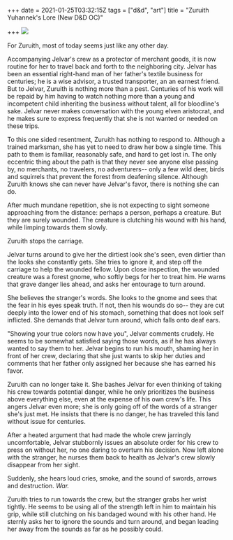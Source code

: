 +++
date = 2021-01-25T03:32:15Z
tags = ["d&d", "art"]
title = "Zuruith Yuhannek's Lore (New D&D OC)"

+++
![](/uploads/untitled152-1.png)

For Zuruith, most of today seems just like any other day.

Accompanying Jelvar's crew as a protector of merchant goods, it is now routine for her to travel back and forth to the neighboring city. Jelvar has been an essential right-hand man of her father's textile business for centuries; he is a wise advisor, a trusted transporter, an an earnest friend. But to Jelvar, Zuruith is nothing more than a pest. Centuries of his work will be repaid by him having to watch nothing more than a young and incompetent child inheriting the business without talent, all for bloodline's sake. Jelvar never makes conversation with the young elven aristocrat, and he makes sure to express frequently that she is not wanted or needed on these trips.

To this one sided resentment, Zuruith has nothing to respond to. Although a trained marksman, she has yet to need to draw her bow a single time. This path to them is familiar, reasonably safe, and hard to get lost in. The only eccentric thing about the path is that they never see anyone else passing by, no merchants, no travelers, no adventurers-- only a few wild deer, birds and squirrels that prevent the forest from deafening silence. Although Zuruith knows she can never have Jelvar's favor, there is nothing she can do.

After much mundane repetition, she is not expecting to sight someone approaching from the distance: perhaps a person, perhaps a creature. But they are surely wounded. The creature is clutching his wound with his hand, while limping towards them slowly. 

Zuruith stops the carriage. 

Jelvar turns around to give her the dirtiest look she's seen, even dirtier than the looks she constantly gets. She tries to ignore it, and step off the carriage to help the wounded fellow. Upon close inspection, the wounded creature was a forest gnome, who softly begs for her to treat him. He warns that grave danger lies ahead, and asks her entourage to turn around. 

She believes the stranger's words. She looks to the gnome and sees that the fear in his eyes speak truth. If not, then his wounds do so-- they are cut deeply into the lower end of his stomach, something that does not look self inflicted. She demands that Jelvar turn around, which falls onto deaf ears.

"Showing your true colors now have you", Jelvar comments crudely. He seems to be somewhat satisfied saying those words, as if he has always wanted to say them to her. Jelvar begins to run his mouth, shaming her in front of her crew, declaring that she just wants to skip her duties and comments that her father only assigned her because she has earned his favor. 

Zuruith can no longer take it. She bashes Jelvar for even thinking of taking his crew towards potential danger, while he only prioritizes the business above everything else, even at the expense of his own crew's life. This angers Jelvar even more; she is only going off of the words of a stranger she's just met. He insists that there is no danger, he has traveled this land without issue for centuries.

After a heated argument that had made the whole crew jarringly uncomfortable, Jelvar stubbornly issues an absolute order for his crew to press on without her, no one daring to overturn his decision. Now left alone with the stranger, he nurses them back to health as Jelvar's crew slowly disappear from her sight. 

Suddenly, she hears loud cries, smoke, and the sound of swords, arrows and destruction. _War._ 

Zuruith tries to run towards the crew, but the stranger grabs her wrist tightly. He seems to be using all of the strength left in him to maintain his grip, while still clutching on his bandaged wound with his other hand. He sternly asks her to ignore the sounds and turn around, and began leading her away from the sounds as far as he possibly could.